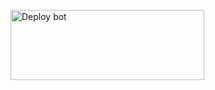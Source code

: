  
  
<a href="https://heroku.com/deploy?template=https://github.com/Afx-Abu/Abuser" target="blank"><img align="center" src="/language/Deploy.png" alt="Deploy bot" height="112" width="310" /></a>
  <div>
<br>
